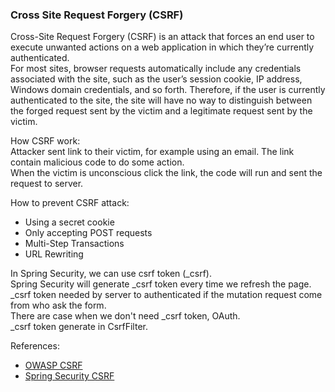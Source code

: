 ### Cross Site Request Forgery (CSRF)

Cross-Site Request Forgery (CSRF) is an attack that forces an end user to execute unwanted actions on a web application in which they’re currently authenticated.  
For most sites, browser requests automatically include any credentials associated with the site, such as the user’s session cookie, IP address, Windows domain credentials, and so forth. Therefore, if the user is currently authenticated to the site, the site will have no way to distinguish between the forged request sent by the victim and a legitimate request sent by the victim.

How CSRF work:  
Attacker sent link to their victim, for example using an email. The link contain malicious code to do some action.  
When the victim is unconscious click the link, the code will run and sent the request to server.

How to prevent CSRF attack:
- Using a secret cookie
- Only accepting POST requests
- Multi-Step Transactions
- URL Rewriting

In Spring Security, we can use csrf token (_csrf).  
Spring Security will generate _csrf token every time we refresh the page.  
_csrf token needed by server to authenticated if the mutation request come from who ask the form.  
There are case when we don't need _csrf token, OAuth.  
_csrf token generate in CsrfFilter.

References:  
- [OWASP CSRF](https://owasp.org/www-community/attacks/csrf)
- [Spring Security CSRF](https://docs.spring.io/spring-security/site/docs/current/reference/html5/#servlet-csrf-using)